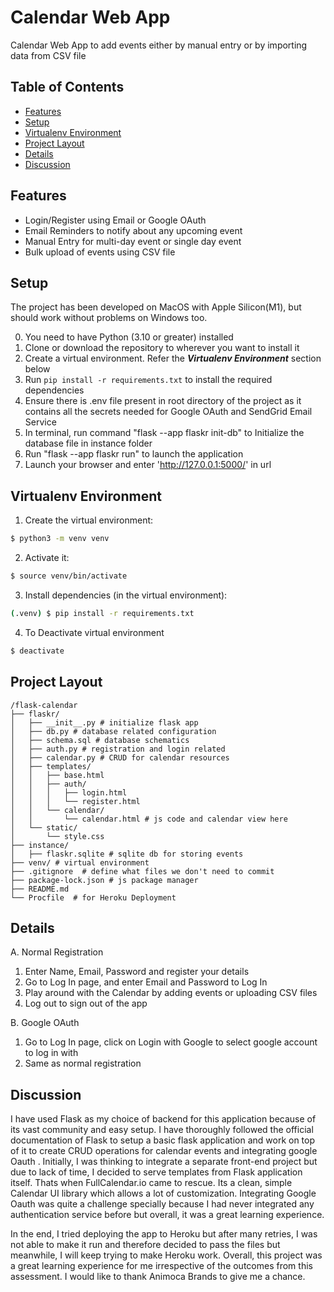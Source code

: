 # Calendar Web App
Calendar Web App to add events either by manual entry or by importing data from CSV file

## Table of Contents

- [Features](#features)
- [Setup](#setup)
- [Virtualenv Environment](#virtualenv-environment)
- [Project Layout](#project-layout)
- [Details](#details)
- [Discussion](#discussion)


## Features

- Login/Register using Email or Google OAuth
- Email Reminders to notify about any upcoming event
- Manual Entry for multi-day event or single day event
- Bulk upload of events using CSV file

## Setup

The project has been developed on MacOS with Apple Silicon(M1), but should work without problems on Windows too.

0. You need to have Python (3.10 or greater) installed
1. Clone or download the repository to wherever you want to install it
2. Create a virtual environment. Refer the ***Virtualenv Environment*** section below
3. Run `pip install -r requirements.txt` to install the required dependencies
4. Ensure there is .env file present in root directory of the project as it contains all the secrets needed for Google OAuth and SendGrid Email Service
5. In terminal, run command "flask --app flaskr init-db" to Initialize the database file in instance folder
6. Run "flask --app flaskr run" to launch the application
7. Launch your browser and enter 'http://127.0.0.1:5000/' in url

## Virtualenv Environment

1. Create the virtual environment:
```bash
$ python3 -m venv venv
```

2. Activate it:
```bash
$ source venv/bin/activate
```

3. Install dependencies (in the virtual environment):
```bash
(.venv) $ pip install -r requirements.txt
```
4. To Deactivate virtual environment
```bash
$ deactivate
```

## Project Layout
```
/flask-calendar
├── flaskr/
│   ├── __init__.py # initialize flask app
│   ├── db.py # database related configuration
│   ├── schema.sql # database schematics 
│   ├── auth.py # registration and login related 
│   ├── calendar.py # CRUD for calendar resources
│   ├── templates/
│   │   ├── base.html
│   │   ├── auth/
│   │   │   ├── login.html
│   │   │   └── register.html
│   │   └── calendar/
│   │       └── calendar.html # js code and calendar view here 
│   └── static/
│       └── style.css    
├── instance/ 
│   ├── flaskr.sqlite # sqlite db for storing events
├── venv/ # virtual environment
├── .gitignore  # define what files we don't need to commit
├── package-lock.json # js package manager
├── README.md
└── Procfile  # for Heroku Deployment
```

## Details

A. Normal Registration
1. Enter Name, Email, Password and register your details
2. Go to Log In page, and enter Email and Password to Log In
3. Play around with the Calendar by adding events or uploading CSV files
4. Log out to sign out of the app


B. Google OAuth
1. Go to Log In page, click on Login with Google to select google account to log in with
2. Same as normal registration

## Discussion

I have used Flask as my choice of backend for this application because of its vast community and easy setup. I have thoroughly followed the official documentation of Flask to setup a basic flask application and work on top of it to create CRUD operations for calendar events and integrating google Oauth . Initially, I was thinking to integrate a separate front-end project but due to lack of time, I decided to serve templates from Flask application  itself. Thats when FullCalendar.io came to rescue. Its a clean, simple Calendar UI library which allows a lot of customization. Integrating Google Oauth was quite a challenge specially because I had never integrated any authentication service before but overall, it was  a great learning experience. 

In the end, I tried deploying the app to Heroku but after many retries, I was not able to make it run and therefore decided to pass the files but meanwhile, I will keep trying to make Heroku work. Overall, this project was a great learning experience for me irrespective of the outcomes from this assessment. I would like to thank Animoca Brands to give me a chance.